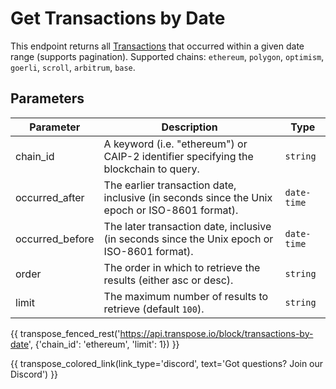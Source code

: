 # Get Transactions by Date

This endpoint returns all [Transactions](../models/transaction_model.md) that occurred within a given date range (supports pagination). Supported chains: `ethereum`, `polygon`, `optimism`, `goerli`, `scroll`, `arbitrum`, `base`.

## Parameters
| Parameter | Description | Type |
| --------- | ----------- | ---- |
| chain_id | A keyword (i.e. "ethereum") or CAIP-2 identifier specifying the blockchain to query. | `string` |
| occurred_after | The earlier transaction date, inclusive (in seconds since the Unix epoch or ISO-8601 format). | `date-time` |
| occurred_before | The later transaction date, inclusive (in seconds since the Unix epoch or ISO-8601 format). | `date-time` |
| order | The order in which to retrieve the results (either asc or desc). | `string` |
| limit | The maximum number of results to retrieve (default `100`). | `string` |

{{ transpose_fenced_rest('https://api.transpose.io/block/transactions-by-date', {'chain_id': 'ethereum', 'limit': 1}) }}

{{ transpose_colored_link(link_type='discord', text='Got questions?  Join our Discord') }}
